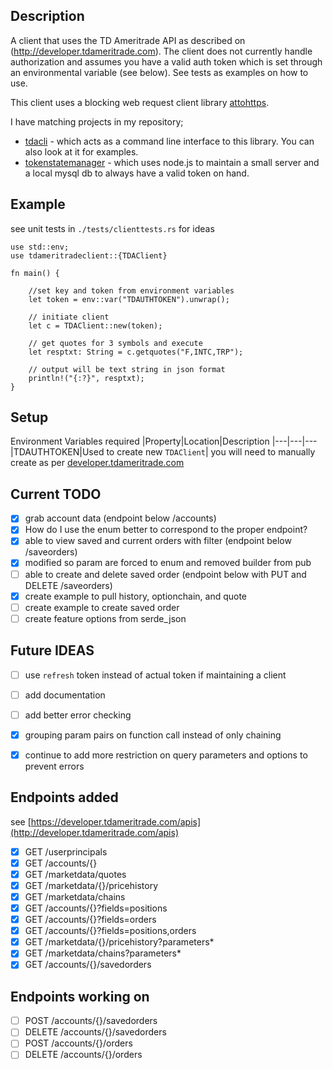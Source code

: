 ## Description

A client that uses the TD Ameritrade API as described on (http://developer.tdameritrade.com).  The client does not currently handle authorization and assumes you have a valid auth token which is set through an environmental variable (see below). See tests as examples on how to use.

This client uses a blocking web request client library [attohttps](https://github.com/sbstp/attohttpc).

I have matching projects in my repository;
- [tdacli](https://github.com/jbertovic/tdacli) - which acts as a command line interface to this library.  You can also look at it for examples.
- [tokenstatemanager](https://github.com/jbertovic/tokenstatemanager) - which uses node.js to maintain a small server and a local mysql db to always have a valid token on hand.

## Example

see unit tests in `./tests/clienttests.rs` for ideas
```
use std::env;
use tdameritradeclient::{TDAClient}

fn main() {

    //set key and token from environment variables
    let token = env::var("TDAUTHTOKEN").unwrap();

    // initiate client
    let c = TDAClient::new(token);

    // get quotes for 3 symbols and execute
    let resptxt: String = c.getquotes("F,INTC,TRP");

    // output will be text string in json format
    println!("{:?}", resptxt);
}
```


## Setup

Environment Variables required
|Property|Location|Description
|---|---|---
|TDAUTHTOKEN|Used to create new `TDAClient`| you will need to manually create as per [developer.tdameritrade.com](http://developer.tdameritrade.com) 

## Current TODO
- [X] grab account data (endpoint below /accounts)
- [X] How do I use the enum better to correspond to the proper endpoint?
- [X] able to view saved and current orders with filter (endpoint below /saveorders)
- [X] modified so param are forced to enum and removed builder from pub
- [ ] able to create and delete saved order  (endpoint below with PUT and DELETE /saveorders)
- [X] create example to pull history, optionchain, and quote
- [ ] create example to create saved order
- [ ] create feature options from serde_json

## Future IDEAS
- [ ] use `refresh` token instead of actual token if maintaining a client
- [ ] add documentation
- [ ] add better error checking
- [X] grouping param pairs on function call instead of only chaining
- [X] continue to add more restriction on query parameters and options to prevent errors


## Endpoints added
see [https://developer.tdameritrade.com/apis](http://developer.tdameritrade.com/apis)

- [X] GET /userprincipals
- [X] GET /accounts/{}
- [X] GET /marketdata/quotes
- [X] GET /marketdata/{}/pricehistory
- [X] GET /marketdata/chains
- [X] GET /accounts/{}?fields=positions
- [X] GET /accounts/{}?fields=orders
- [X] GET /accounts/{}?fields=positions,orders
- [X] GET /marketdata/{}/pricehistory?parameters*  
- [X] GET /marketdata/chains?parameters* 
- [X] GET /accounts/{}/savedorders

## Endpoints working on
- [ ] POST /accounts/{}/savedorders 
- [ ] DELETE /accounts/{}/savedorders 
- [ ] POST /accounts/{}/orders 
- [ ] DELETE /accounts/{}/orders 
